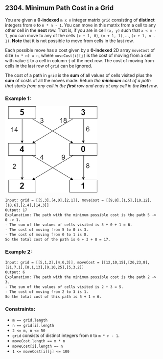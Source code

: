 ## 2304. Minimum Path Cost in a Grid

You are given a **0-indexed** ```m x n``` integer matrix ```grid``` consisting of **distinct** integers from ```0``` to ```m * n - 1```. You can move in this matrix from a cell to any other cell in the **next** row. That is, if you are in cell ```(x, y)``` such that ```x < m - 1```, you can move to any of the cells ```(x + 1, 0)```, ```(x + 1, 1)```, ..., ```(x + 1, n - 1)```. **Note** that it is not possible to move from cells in the last row.

Each possible move has a cost given by a **0-indexed** 2D array ```moveCost``` of size ```(m * n) x n```, where ```moveCost[i][j]``` is the cost of moving from a cell with value ```i``` to a cell in column ```j``` of the next row. The cost of moving from cells in the last row of ```grid``` can be ignored.

The cost of a path in ```grid``` is the **sum** of all values of cells visited plus the **sum** of costs of all the moves made. Return *the **minimum** cost of a path that starts from any cell in the **first** row and ends at any cell in the **last** row*.

### Example 1:

![Example 1](images/example1.png)

```
Input: grid = [[5,3],[4,0],[2,1]], moveCost = [[9,8],[1,5],[10,12],[18,6],[2,4],[14,3]]
Output: 17
Explanation: The path with the minimum possible cost is the path 5 -> 0 -> 1.
- The sum of the values of cells visited is 5 + 0 + 1 = 6.
- The cost of moving from 5 to 0 is 3.
- The cost of moving from 0 to 1 is 8.
So the total cost of the path is 6 + 3 + 8 = 17.
```
### Example 2:
```
Input: grid = [[5,1,2],[4,0,3]], moveCost = [[12,10,15],[20,23,8],[21,7,1],[8,1,13],[9,10,25],[5,3,2]]
Output: 6
Explanation: The path with the minimum possible cost is the path 2 -> 3.
- The sum of the values of cells visited is 2 + 3 = 5.
- The cost of moving from 2 to 3 is 1.
So the total cost of this path is 5 + 1 = 6.
```

### Constraints:

* ```m == grid.length```
* ```n == grid[i].length```
* ```2 <= m, n <= 50```
* ```grid``` consists of distinct integers from ```0``` to ```m * n - 1```.
* ```moveCost.length == m * n```
* ```moveCost[i].length == n```
* ```1 <= moveCost[i][j] <= 100```
